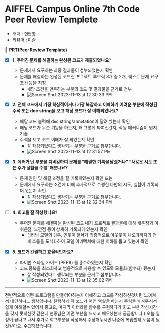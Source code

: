 # AIFFEL Campus Online 7th Code Peer Review Templete

- 코더 : 한현종
- 리뷰어 : 이슬



🔑 **PRT(Peer Review Template)**

- [x]  **1. 주어진 문제를 해결하는 완성된 코드가 제출되었나요?**
    - 문제에서 요구하는 최종 결과물이 첨부되었는지 확인
    - 문제를 해결하는 완성된 코드란 프로젝트 루브릭 3개 중 2개, 
    퀘스트 문제 요구조건 등을 지칭
        - 해당 조건을 만족하는 부분의 코드 및 결과물을 근거로 첨부
        - ![Screen Shot 2023-11-13 at 12 30 33 PM](https://github.com/seulwithlove/aiffel_hyunjong_repo/assets/140625136/9046441d-ca54-4472-96d7-89c796f34855)
          
    
- [x]  **2. 전체 코드에서 가장 핵심적이거나 가장 복잡하고 이해하기 어려운 부분에 작성된 
주석 또는 doc string을 보고 해당 코드가 잘 이해되었나요?**
    - 해당 코드 블럭에 doc string/annotation이 달려 있는지 확인
    - 해당 코드가 무슨 기능을 하는지, 왜 그렇게 짜여진건지, 작동 메커니즘이 뭔지 기술.
    - 주석을 보고 코드 이해가 잘 되었는지 확인
        - 잘 작성되었다고 생각되는 부분을 근거로 첨부합니다.
        - ![Screen Shot 2023-11-13 at 12 31 57 PM](https://github.com/seulwithlove/aiffel_hyunjong_repo/assets/140625136/ea8cc3ef-3cd1-40c7-b138-7facb1b2d09c)

        
- [x]  **3. 에러가 난 부분을 디버깅하여 문제를 “해결한 기록을 남겼거나” 
”새로운 시도 또는 추가 실험을 수행”해봤나요?**
    - 문제 원인 및 해결 과정을 잘 기록하였는지 확인 또는
    - 문제에서 요구하는 조건에 더해 추가적으로 수행한 나만의 시도, 
    실험이 기록되어 있는지 확인
        - 잘 작성되었다고 생각되는 부분을 근거로 첨부합니다.
        - ![Screen Shot 2023-11-13 at 12 32 34 PM](https://github.com/seulwithlove/aiffel_hyunjong_repo/assets/140625136/0f9be00d-c817-446c-aa9f-69e8a0dda34c)

        
- [ ]  **4. 회고를 잘 작성했나요?**
    - 주어진 문제를 해결하는 완성된 코드 내지 프로젝트 결과물에 대해
    배운점과 아쉬운점, 느낀점 등이 상세히 기록되어 있는지 확인
        - 딥러닝 모델의 경우,
        인풋이 들어가 최종적으로 아웃풋이 나오기까지의 전체 흐름을 도식화하여 
        모델 아키텍쳐에 대한 이해를 돕고 있는지 확인
          


- [x]  **5. 코드가 간결하고 효율적인가요?**
    - 파이썬 스타일 가이드 (PEP8) 를 준수하였는지 확인
    - 코드 중복을 최소화하고 범용적으로 사용할 수 있도록 모듈화(함수화) 했는지
        - 잘 작성되었다고 생각되는 부분을 근거로 첨부합니다.
        - ![Screen Shot 2023-11-13 at 12 35 02 PM](https://github.com/seulwithlove/aiffel_hyunjong_repo/assets/140625136/b8226b4d-42f6-4d9e-80ee-a97d114e787d)

---
전반적으로 어떤 프로그램을 만들어야하는지 이해하고 코드를 작성하신것처럼 느껴져서 대단하다고 생각합니다. 
깔끔하게 각 코드가 어떤 역할을 하는지 주석을 남겨주셔서 쉽게 이해할수 있어서 좋고요,
마지막 이터러블 함수를 구현하다가 회고 부분 작성시간을 갖지 못하신것 같은데 현종님은 어떤 부분을 느끼고 배우셨는지 궁금합니다:) 오늘 일정이 끝나고 나서 추가로 회고부분을 작성해서 수정해두시면 나중에 복습할때 도움이 될것같아요.
수고하셨습니다!

